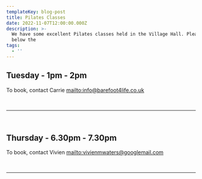 ```yaml
---
templateKey: blog-post
title: Pilates Classes
date: 2022-11-07T12:00:00.000Z
description: >-
  We have some excellent Pilates classes held in the Village Hall. Please see
  below the 
tags:
  - ''
---
```

## **Tuesday - 1pm - 2pm**

To book, contact Carrie <mailto:info@barefoot4life.co.uk>

<br><hr /><br>

## **Thursday - 6.30pm - 7.30pm**

To book, contact Vivien <mailto:vivienmwaters@googlemail.com>

<br><hr /><br>
